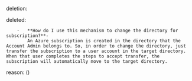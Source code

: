 deletion:

deleted:

		-   **How do I use this mechanism to change the directory for subscription?**-   
		    An Azure subscription is created in the directory that the Account Admin belongs to. So, in order to change the directory, just transfer the subscription to a user account in the target directory. When that user completes the steps to accept transfer, the subscription will automatically move to the target directory.

reason: ()


